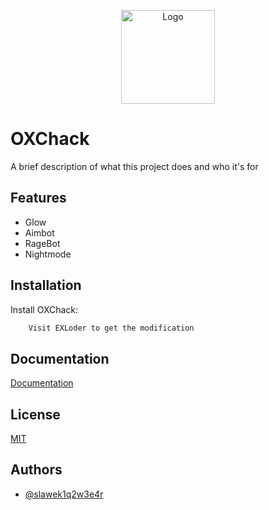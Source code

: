 
<p align="center">
  <img src="http://oxchack.duckdns.org/Logo/Logo.png" alt="Logo" width="150"/>
</p>

# OXChack

A brief description of what this project does and who it's for


## Features

- Glow
- Aimbot
- RageBot
- Nightmode


## Installation

Install OXChack:

```bash
    Visit EXLoder to get the modification
```
    
## Documentation

[Documentation](http://oxchack.duckdns.org)


## License

[MIT](https://choosealicense.com/licenses/mit/)


## Authors

- [@slawek1q2w3e4r](https://github.com/slawek1q2w3e4r)

